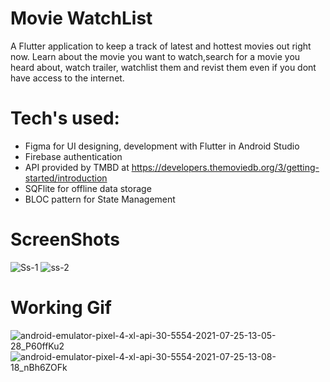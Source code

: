 # Movie WatchList

A Flutter application to keep a track of latest and hottest movies out right now.
Learn about the movie you want to watch,search for a movie you heard about,
watch trailer, watchlist them and revist them even if you dont have access to the internet.

# Tech's used:
* Figma for UI designing, development with Flutter in Android Studio
* Firebase authentication
* API provided by TMBD at https://developers.themoviedb.org/3/getting-started/introduction
* SQFlite for offline data storage 
* BLOC pattern for State Management

# ScreenShots
![Ss-1](https://user-images.githubusercontent.com/57345214/126890985-cfa9b6a0-b961-496d-87be-a19e3713885f.jpg)
![ss-2](https://user-images.githubusercontent.com/57345214/126890990-7d1f11ec-1299-47cc-8f6f-c56fb9422b12.jpg)

# Working Gif

![android-emulator-pixel-4-xl-api-30-5554-2021-07-25-13-05-28_P60ffKu2](https://user-images.githubusercontent.com/57345214/126891771-067efc5c-4746-4566-8f01-f2dc0630ed0e.gif)
![android-emulator-pixel-4-xl-api-30-5554-2021-07-25-13-08-18_nBh6ZOFk](https://user-images.githubusercontent.com/57345214/126891774-d2a03e48-9ecf-40b7-969e-5d9406a08e67.gif)

